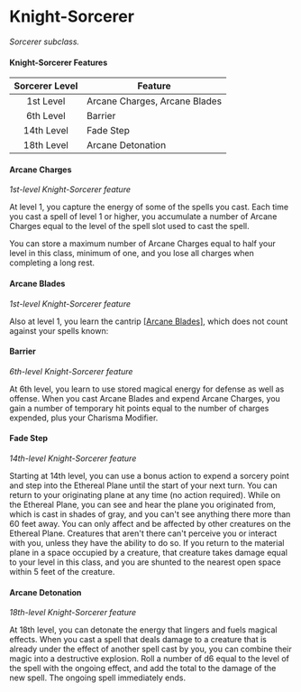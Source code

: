# Knight-Sorcerer

*Sorcerer subclass.*

#### Knight-Sorcerer Features

| Sorcerer Level | Feature                       |
| :------------: | ----------------------------- |
|    1st Level   | Arcane Charges, Arcane Blades |
|    6th Level   | Barrier                       |
|   14th Level   | Fade Step                     |
|   18th Level   | Arcane Detonation             |

#### Arcane Charges

*1st-level Knight-Sorcerer feature*

At level 1, you capture the energy of some of the spells you cast. Each time you cast a spell of level 1 or higher, you accumulate a number of Arcane Charges equal to the level of the spell slot used to cast the spell.

You can store a maximum number of Arcane Charges equal to half your level in this class, minimum of one, and you lose all charges when completing a long rest.

#### Arcane Blades

*1st-level Knight-Sorcerer feature*

Also at level 1, you learn the cantrip [[Arcane Blades]](</Magic/Spells/Arcane Blades.md>), which does not count against your spells known:

#### Barrier

*6th-level Knight-Sorcerer feature*

At 6th level, you learn to use stored magical energy for defense as well as offense. When you cast Arcane Blades and expend Arcane Charges, you gain a number of temporary hit points equal to the number of charges expended, plus your Charisma Modifier.

#### Fade Step

*14th-level Knight-Sorcerer feature*

Starting at 14th level, you can use a bonus action to expend a sorcery point and step into the Ethereal Plane until the start of your next turn. You can return to your originating plane at any time (no action required). While on the Ethereal Plane, you can see and hear the plane you originated from, which is cast in shades of gray, and you can't see anything there more than 60 feet away. You can only affect and be affected by other creatures on the Ethereal Plane. Creatures that aren't there can't perceive you or interact with you, unless they have the ability to do so. If you return to the material plane in a space occupied by a creature, that creature takes damage equal to your level in this class, and you are shunted to the nearest open space within 5 feet of the creature.

#### Arcane Detonation

*18th-level Knight-Sorcerer feature*

At 18th level, you can detonate the energy that lingers and fuels magical effects. When you cast a spell that deals damage to a creature that is already under the effect of another spell cast by you, you can combine their magic into a destructive explosion. Roll a number of d6 equal to the level of the spell with the ongoing effect, and add the total to the damage of the new spell. The ongoing spell immediately ends.
